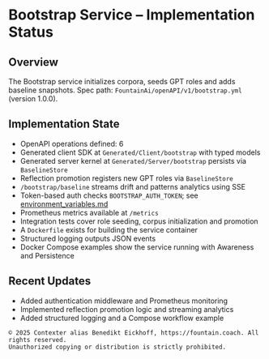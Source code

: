 # Bootstrap Service – Implementation Status

## Overview
The Bootstrap service initializes corpora, seeds GPT roles and adds baseline snapshots.
Spec path: `FountainAi/openAPI/v1/bootstrap.yml` (version 1.0.0).

## Implementation State
- OpenAPI operations defined: 6
- Generated client SDK at `Generated/Client/bootstrap` with typed models
- Generated server kernel at `Generated/Server/bootstrap` persists via `BaselineStore`
- Reflection promotion registers new GPT roles via `BaselineStore`
- `/bootstrap/baseline` streams drift and patterns analytics using SSE
- Token-based auth checks `BOOTSTRAP_AUTH_TOKEN`; see [environment_variables.md](../../../../../docs/environment_variables.md)
- Prometheus metrics available at `/metrics`
- Integration tests cover role seeding, corpus initialization and promotion
- A `Dockerfile` exists for building the service container
- Structured logging outputs JSON events
- Docker Compose examples show the service running with Awareness and Persistence

## Recent Updates
- Added authentication middleware and Prometheus monitoring
- Implemented reflection promotion logic and streaming analytics
- Added structured logging and a Compose workflow example

```
© 2025 Contexter alias Benedikt Eickhoff, https://fountain.coach. All rights reserved.
Unauthorized copying or distribution is strictly prohibited.
```
